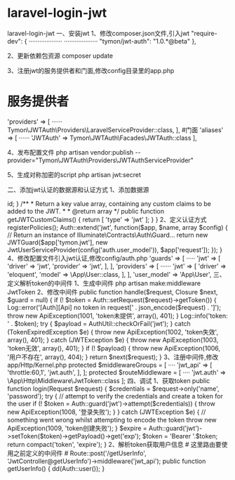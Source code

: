 # laravel-login-jwt
laravel-login-jwt
一、安装jwt
1、修改composer.json文件,引入jwt
"require-dev": {
    ···················
    ···················
    "tymon/jwt-auth": "1.0.*@beta"
},

2、更新依赖包资源
composer update

3、注册jwt的服务提供者和门面,修改config目录里的app.php
# 服务提供者
'providers' => [
    ······
    Tymon\JWTAuth\Providers\LaravelServiceProvider::class,
],
#门面
'aliases' => [
    ······
    'JWTAuth' => Tymon\JWTAuth\Facades\JWTAuth::class
],

4、发布配置文件
php artisan vendor:publish --provider="Tymon\JWTAuth\Providers\JWTAuthServiceProvider"

5、生成对称加密的script
php artisan jwt:secret

二、添加jwt认证的数据源和认证方式
1、添加数据源
<?php

namespace App;

use Illuminate\Notifications\Notifiable;
use Illuminate\Foundation\Auth\User as Authenticatable;
use Tymon\JWTAuth\Contracts\JWTSubject;

class User extends Authenticatable implements JWTSubject
{
    ·····
    /**
     * Get the identifier that will be stored in the subject claim of the JWT.
     *
     * @return mixed
     */
    public function getJWTIdentifier()
    {
        return $this->id;
    }

    /**
     * Return a key value array, containing any custom claims to be added to the JWT.
     *
     * @return array
     */
    public function getJWTCustomClaims()
    {
        return [
            'type' => 'jwt'
        ];
    }
}

2、定义认证方式
<?php
/**
 * Created by PhpStorm.
 * User: mac
 * Date: 2018/5/18
 * Time: 下午6:00
 */

namespace App\Providers;

use Illuminate\Auth\EloquentUserProvider;
use Illuminate\Contracts\Auth\Authenticatable as UserContract;
use Illuminate\Contracts\Auth\UserProvider;
use Illuminate\Support\Facades\Hash;
use Psy\Util\Str;


class JwtUserServiceProvider implements UserProvider
{
    /**
     * Retrieve a user by their unique identifier.
     *
     * @param  mixed  $identifier
     * @return \Illuminate\Contracts\Auth\Authenticatable|null
     */
    public function retrieveById($identifier)
    {
        
    }

    /**
     * Retrieve a user by their unique identifier and "remember me" token.
     *
     * @param  mixed   $identifier
     * @param  string  $token
     * @return \Illuminate\Contracts\Auth\Authenticatable|null
     */
    public function retrieveByToken($identifier, $token)
    {
        
    }

    /**
     * Update the "remember me" token for the given user in storage.
     *
     * @param  \Illuminate\Contracts\Auth\Authenticatable  $user
     * @param  string  $token
     * @return void
     */
    public function updateRememberToken(Authenticatable $user, $token)
    {
        
    }

    /**
     * Retrieve a user by the given credentials.
     *
     * @param  array  $credentials
     * @return \Illuminate\Contracts\Auth\Authenticatable|null
     */
    public function retrieveByCredentials(array $credentials)
    {
        
    }

    /**
     * Validate a user against the given credentials.
     *
     * @param  \Illuminate\Contracts\Auth\Authenticatable  $user
     * @param  array  $credentials
     * @return bool
     */
    public function validateCredentials(Authenticatable $user, array $credentials)
    {
        
    }
}

3、注册认证方式,修改app/Providers/AuthServiceProvider.php
public function boot()
{
    $this->registerPolicies();

    Auth::extend('jwt', function($app, $name, array $config) {
        // Return an instance of Illuminate\Contracts\Auth\Guard...
        return new JWTGuard($app['tymon.jwt'],
            new JwtUserServiceProvider(config('auth.user_model')),
            $app['request']);
    });
}

4、修改配置文件引入jwt认证,修改config/auth.php
'guards' => [
    ·····
    'jwt' => [
        'driver' => 'jwt',
        'provider' => 'jwt',
    ],
],
'providers' => [
    ······
    'jwt' => [
        'driver' => 'eloquent',
        'model' => \App\User::class,
    ],
],
'user_model' => 'App\User',

三、定义解析token的中间件
1、生成中间件
php artisan make:middleware JwtToken

2、修改中间件
public function handle($request, Closure $next, $guard = null)
{
    if (! $token = Auth::setRequest($request)->getToken()) {
        Log::error('[Auth][Api] no token in request[' . json_encode($request) . ']');
        throw new ApiException(1001, 'token未提供', array(), 401);
    }
    Log::info('token: ' . $token);
    try {
        $payload = AuthUtil::checkOrFail('jwt');
    } catch (TokenExpiredException $e) {
        throw new ApiException(1002, 'token失效', array(), 401);
    } catch (JWTException $e) {
        throw new ApiException(1003, 'token无效', array(), 401);
    }

    if (! $payload) {
        throw new ApiException(1006, '用户不存在', array(), 404);
    }

    return $next($request);
}

3、注册中间件,修改app/Http/Kernel.php
protected $middlewareGroups = [
    ····
    'jwt_api' => [
        'throttle:60,1',
        'jwt.auth',
    ],
];
protected $routeMiddleware = [
    ····
    'jwt.auth' => \App\Http\Middleware\JwtToken::class
];

四、调试
1、获取token
public function login(Request $request)
{
    $credentials = $request->only('name', 'password');
    try {
        // attempt to verify the credentials and create a token for the user
        if (! $token = Auth::guard('jwt')->attempt($credentials)) {
            throw new ApiException(1008, '登录失败');
        }
    } catch (JWTException $e) {
        // something went wrong whilst attempting to encode the token
        throw new ApiException(1009, 'token创建失败');
    }

    $expire = Auth::guard('jwt')->setToken($token)->getPayload()->get('exp');
    $token = 'Bearer '.$token;

    return compact('token', 'expire');

}

2、解析token获取用户信息
# 这里路由要使用之前定义的中间件
# Route::post('/getUserInfo', 'JwtController@getUserInfo')->middleware('jwt_api');
public function getUserInfo()
{
    dd(Auth::user());
}
